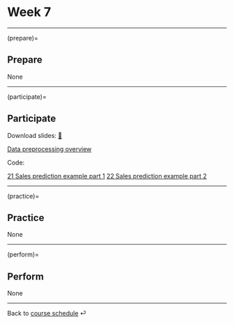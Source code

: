 # Week 7


---

(prepare)=
## Prepare


None

---

(participate)=
## Participate


Download slides: [📑](https://drive.google.com/file/d/1-cGm0I8N0sVjoLRFJrz-4t15PlR_Qy_4/view?usp=sharing)




[Data preprocessing overview](https://kirenz.github.io/ds-python/docs/data.html)

Code: 


[21 Sales prediction example part 1](../code/21-sales.ipynb)
[22 Sales prediction example part 2](../code/22-sales.ipynb)


---

(practice)=
## Practice

None



---

(perform)=
## Perform

None


---

Back to [course schedule](../docs/course-schedule.md) ⏎
